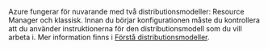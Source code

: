 Azure fungerar för nuvarande med två distributionsmodeller: Resource Manager och klassisk. Innan du börjar konfigurationen måste du kontrollera att du använder instruktionerna för den distributionsmodell som du vill arbeta i. Mer information finns i [Förstå distributionsmodeller](../articles/resource-manager-deployment-model.md).